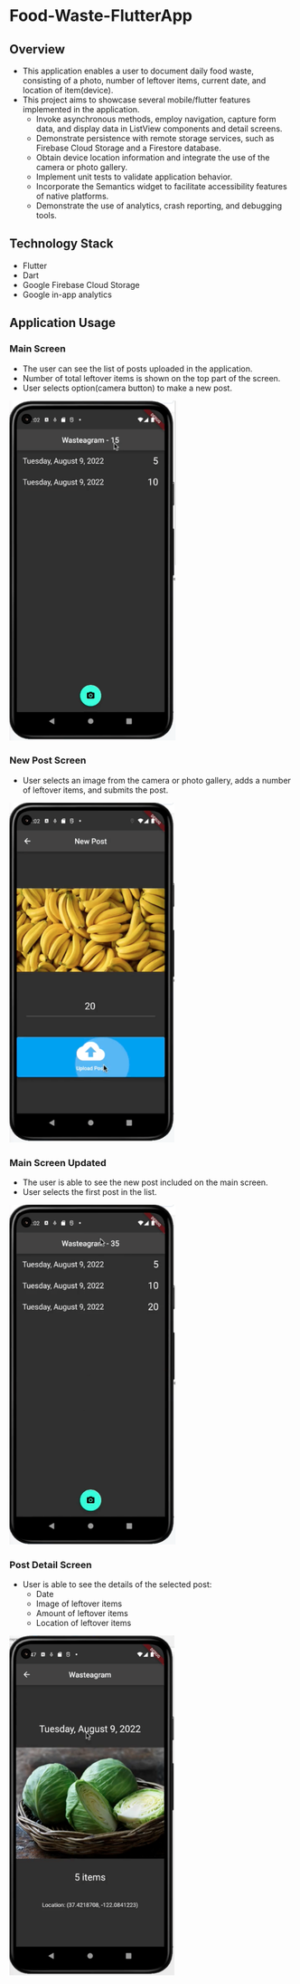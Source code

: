 # Food-Waste-FlutterApp

## Overview
- This application enables a user to document daily food waste, consisting of a photo, number of leftover items, current date, and location of item(device).
- This project aims to showcase several mobile/flutter features implemented in the application. 
    - Invoke asynchronous methods, employ navigation, capture form data, and display data in ListView components and detail screens.
    - Demonstrate persistence with remote storage services, such as Firebase Cloud Storage and a Firestore database.
    - Obtain device location information and integrate the use of the camera or photo gallery.
    - Implement unit tests to validate application behavior.
    - Incorporate the Semantics widget to facilitate accessibility features of native platforms.
    - Demonstrate the use of analytics, crash reporting, and debugging tools. 

## Technology Stack
- Flutter
- Dart
- Google Firebase Cloud Storage
- Google in-app analytics

## Application Usage
### Main Screen 
- The user can see the list of posts uploaded in the application. 
- Number of total leftover items is shown on the top part of the screen. 
- User selects option(camera button) to make a new post.

<img src="https://github.com/AnnaBKC/Food-Waste-FlutterApp/blob/main/appScreenshots/list-of-posts.png" height=600>

### New Post Screen
- User selects an image from the camera or photo gallery, adds a number of leftover items, and submits the post.

<img src="https://github.com/AnnaBKC/Food-Waste-FlutterApp/blob/main/appScreenshots/create-new-post.png" height=600>

### Main Screen Updated
- The user is able to see the new post included on the main screen.
- User selects the first post in the list.

<img src="https://github.com/AnnaBKC/Food-Waste-FlutterApp/blob/main/appScreenshots/list-of-all-posts.png" height=600>

### Post Detail Screen
- User is able to see the details of the selected post:
    - Date
    - Image of leftover items
    - Amount of leftover items
    - Location of leftover items

<img src="https://github.com/AnnaBKC/Food-Waste-FlutterApp/blob/main/appScreenshots/post-detail-screen.png" height=600>
